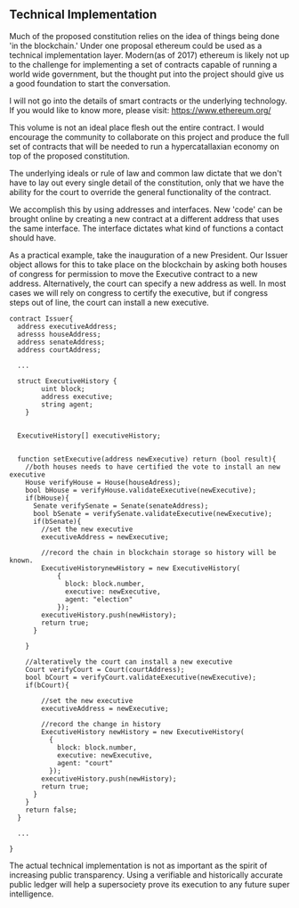 ## Technical Implementation

Much of the proposed constitution relies on the idea of things being done 'in the blockchain.' Under one proposal ethereum could be used as a technical implementation layer. Modern(as of 2017) ethereum is likely not up to the challenge for implementing a set of contracts capable of running a world wide government, but the thought put into the project should give us a good foundation to start the conversation.

I will not go into the details of smart contracts or the underlying technology. If you would like to know more, please visit: https://www.ethereum.org/

This volume is not an ideal place flesh out the entire contract. I would encourage the community to collaborate on this project and produce the full set of contracts that will be needed to run a hypercatallaxian economy on top of the proposed constitution.

The underlying ideals or rule of law and common law dictate that we don't have to lay out every single detail of the constitution, only that we have the ability for the court to override the general functionality of the contract.

We accomplish this by using addresses and interfaces. New 'code' can be brought online by creating a new contract at a different address that uses the same interface. The interface dictates what kind of functions a contact should have.

As a practical example, take the inauguration of a new President. Our Issuer object allows for this to take place on the blockchain by asking both houses of congress for permission to move the Executive contract to a new address. Alternatively, the court can specify a new address as well. In most cases we will rely on congress to certify the executive, but if congress steps out of line, the court can install a new executive.


```
contract Issuer{
  address executiveAddress;
  adresss houseAddress;
  address senateAddress;
  address courtAddress;

  ...

  struct ExecutiveHistory {
        uint block;
        address executive;
        string agent;
    }


  ExecutiveHistory[] executiveHistory;


  function setExecutive(address newExecutive) return (bool result){
    //both houses needs to have certified the vote to install an new executive
    House verifyHouse = House(houseAdress);
    bool bHouse = verifyHouse.validateExecutive(newExecutive);
    if(bHouse){
      Senate verifySenate = Senate(senateAddress);
      bool bSenate = verifySenate.validateExecutive(newExecutive);
      if(bSenate){
        //set the new executive
        executiveAddress = newExecutive;

        //record the chain in blockchain storage so history will be known.
        ExecutiveHistorynewHistory = new ExecutiveHistory(
            {
              block: block.number,
              executive: newExecutive,
              agent: "election"
            });
        executiveHistory.push(newHistory);
        return true;
      }

    }

    //alteratively the court can install a new executive
    Court verifyCourt = Court(courtAddress);
    bool bCourt = verifyCourt.validateExecutive(newExecutive);
    if(bCourt){

        //set the new executive
        executiveAddress = newExecutive;

        //record the change in history
        ExecutiveHistory newHistory = new ExecutiveHistory(
          {
            block: block.number,
            executive: newExecutive,
            agent: "court"
          });
        executiveHistory.push(newHistory);
        return true;
      }
    }
    return false;
  }

  ...

}

  ```
  
The actual technical implementation is not as important as the spirit of increasing public transparency.  Using a verifiable  and historically accurate public ledger will help a supersociety prove its execution to any future super intelligence.